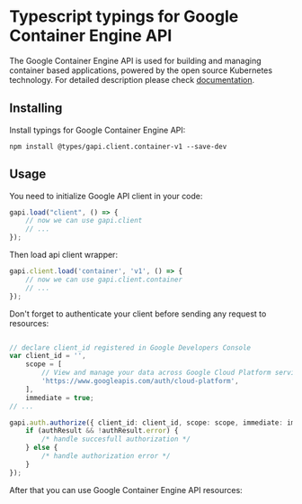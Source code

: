 # Typescript typings for Google Container Engine API
The Google Container Engine API is used for building and managing container based applications, powered by the open source Kubernetes technology.
For detailed description please check [documentation](https://cloud.google.com/container-engine/).

## Installing

Install typings for Google Container Engine API:
```
npm install @types/gapi.client.container-v1 --save-dev
```

## Usage

You need to initialize Google API client in your code:
```typescript
gapi.load("client", () => { 
    // now we can use gapi.client
    // ... 
});
```

Then load api client wrapper:
```typescript
gapi.client.load('container', 'v1', () => {
    // now we can use gapi.client.container
    // ... 
});
```

Don't forget to authenticate your client before sending any request to resources:
```typescript

// declare client_id registered in Google Developers Console
var client_id = '',
    scope = [     
        // View and manage your data across Google Cloud Platform services
        'https://www.googleapis.com/auth/cloud-platform',
    ],
    immediate = true;
// ...

gapi.auth.authorize({ client_id: client_id, scope: scope, immediate: immediate }, authResult => {
    if (authResult && !authResult.error) {
        /* handle succesfull authorization */
    } else {
        /* handle authorization error */
    }
});            
```

After that you can use Google Container Engine API resources:

```typescript
```